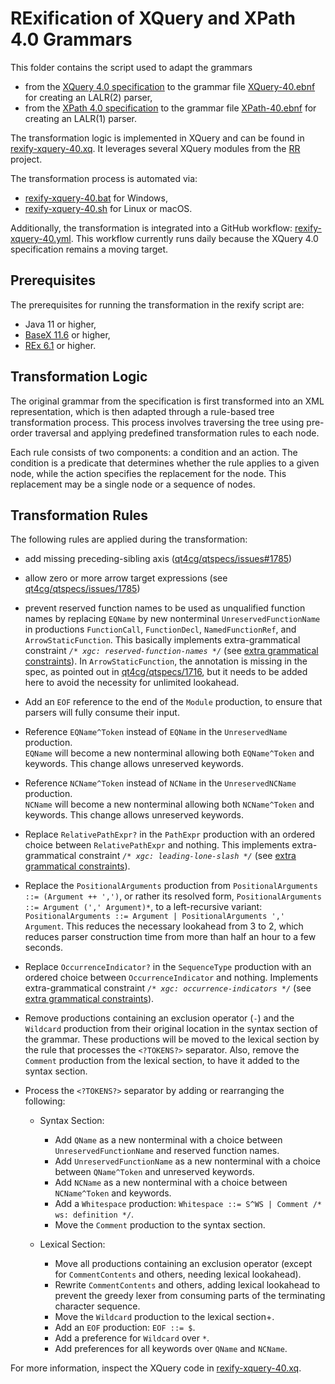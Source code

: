 <link rel="stylesheet" href="../../markdown.css">

# RExification of XQuery and XPath 4.0 Grammars

This folder contains the script used to adapt the grammars

 - from the [XQuery 4.0 specification](https://qt4cg.org/specifications/xquery-40/xquery-40.html) to the grammar file [XQuery-40.ebnf](../XQuery-40.ebnf) for creating an LALR(2) parser,
 - from the [XPath 4.0 specification](https://qt4cg.org/specifications/xquery-40/xpath-40.html) to the grammar file [XPath-40.ebnf](../XPath-40.ebnf) for creating an LALR(1) parser.

The transformation logic is implemented in XQuery and can be found in [rexify-xquery-40.xq](rexify-xquery-40.xq). It leverages several XQuery modules from the [RR](https://github.com/GuntherRademacher/rr) project. 

The transformation process is automated via:

- [rexify-xquery-40.bat](rexify-xquery-40.bat) for Windows,
- [rexify-xquery-40.sh](rexify-xquery-40.sh) for Linux or macOS.

Additionally, the transformation is integrated into a GitHub workflow: [rexify-xquery-40.yml](https://github.com/GuntherRademacher/rex-parser-generator/actions/workflows/rexify-xquery-40.yml). This workflow currently runs daily because the XQuery 4.0 specification remains a moving target.

## Prerequisites

The prerequisites for running the transformation in the rexify script are:

 - Java 11 or higher,
 - [BaseX 11.6](https://basex.org/download/) or higher,
 - [REx 6.1](https://github.com/GuntherRademacher/rex-parser-generator/releases) or higher.

## Transformation Logic

The original grammar from the specification is first transformed into an XML representation, which is then adapted through a rule-based tree transformation process. This process involves traversing the tree using pre-order traversal and applying predefined transformation rules to each node.

Each rule consists of two components: a condition and an action. The condition is a predicate that determines whether the rule applies to a given node, while the action specifies the replacement for the node. This replacement may be a single node or a sequence of nodes.

## Transformation Rules

The following rules are applied during the transformation: 

- add missing preceding-sibling axis ([qt4cg/qtspecs/issues#1785](https://github.com/qt4cg/qtspecs/issues/1785))

- allow zero or more arrow target expressions (see [qt4cg/qtspecs/issues/1785](https://github.com/qt4cg/qtspecs/issues/1785))

-  prevent reserved function names to be used as unqualified function names by replacing `EQName` by new nonterminal `UnreservedFunctionName` in productions `FunctionCall`, `FunctionDecl`, `NamedFunctionRef`, and `ArrowStaticFunction`. This basically implements extra-grammatical constraint _`/* xgc: reserved-function-names */`_ (see [extra grammatical constraints](https://qt4cg.org/specifications/xquery-40/xquery-40.html#extra-grammatical-constraints)). In `ArrowStaticFunction`, the annotation is missing in the spec, as pointed out in [qt4cg/qtspecs/1716](https://github.com/qt4cg/qtspecs/issues/1716), but it needs to be added here to avoid the necessity for unlimited lookahead.

- Add an `EOF` reference to the end of the `Module` production, to ensure that parsers will fully consume their input.

- Reference `EQName^Token` instead of `EQName` in the `UnreservedName` production.  
  `EQName` will become a new nonterminal allowing both `EQName^Token` and keywords. This change allows unreserved keywords.

- Reference `NCName^Token` instead of `NCName` in the `UnreservedNCName` production.  
  `NCName` will become a new nonterminal allowing both `NCName^Token` and keywords. This change allows unreserved keywords.

- Replace `RelativePathExpr?` in the `PathExpr` production with an ordered choice between `RelativePathExpr` and nothing. This implements extra-grammatical constraint _`/* xgc: leading-lone-slash */`_ (see [extra grammatical constraints](https://qt4cg.org/specifications/xquery-40/xquery-40.html#extra-grammatical-constraints)).

- Replace the `PositionalArguments` production from  `PositionalArguments ::= (Argument ++ ',')`, or rather its resolved form, `PositionalArguments ::= Argument (',' Argument)*`, to a left-recursive variant:
   `PositionalArguments ::= Argument | PositionalArguments ',' Argument`. This reduces the necessary lookahead from 3 to 2, which reduces parser construction time from more than half an hour to a few seconds.

- Replace `OccurrenceIndicator?` in the `SequenceType` production with an ordered choice between `OccurrenceIndicator` and nothing. Implements extra-grammatical constraint _`/* xgc: occurrence-indicators */`_ (see [extra grammatical constraints](https://qt4cg.org/specifications/xquery-40/xquery-40.html#extra-grammatical-constraints)).

- Remove productions containing an exclusion operator (`-`) and the `Wildcard` production from their original location in the syntax section of the grammar. These productions will be moved to the lexical section by the rule that processes the `<?TOKENS?>` separator. Also, remove the `Comment` production from the lexical section, to have it added to the syntax section.

- Process the `<?TOKENS?>` separator by adding or rearranging the following:

  - Syntax Section:

    - Add `QName` as a new nonterminal with a choice between `UnreservedFunctionName` and reserved function names.
    - Add `UnreservedFunctionName` as a new nonterminal with a choice between `QName^Token` and unreserved keywords.
    - Add `NCName` as a new nonterminal with a choice between `NCName^Token` and keywords.
    - Add a `Whitespace` production: `Whitespace ::= S^WS | Comment /* ws: definition */`.
    - Move the `Comment` production to the syntax section.

  - Lexical Section:

    - Move all productions containing an exclusion operator (except for `CommentContents` and others, needing lexical lookahead).
    - Rewrite `CommentContents` and others, adding lexical lookahead to prevent the greedy lexer from consuming parts of the terminating character sequence.
    - Move the `Wildcard` production to the lexical section+.
    - Add an `EOF` production: `EOF ::= $`.
    - Add a preference for `Wildcard` over `*`.
    - Add preferences for all keywords over `QName` and `NCName`.

For more information, inspect the XQuery code in [rexify-xquery-40.xq](rexify-xquery-40.xq).